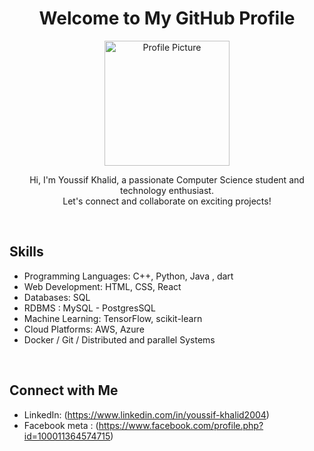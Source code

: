 <h1 align="center">Welcome to My GitHub Profile</h1>

<p align="center">
  <img src="https://wallpapercave.com/wp/wp9237213.jpg" alt="Profile Picture" width="200" height="200">
</p>

<p align="center">
  Hi, I'm Youssif Khalid, a passionate Computer Science student and technology enthusiast.
  <br>
  Let's connect and collaborate on exciting projects!
</p>

<br>

## Skills

- Programming Languages: C++, Python, Java , dart
- Web Development: HTML, CSS, React
- Databases: SQL
- RDBMS : MySQL - PostgresSQL
- Machine Learning: TensorFlow, scikit-learn
- Cloud Platforms: AWS, Azure
- Docker / Git / Distributed and parallel Systems

<br>

## Connect with Me

- LinkedIn: (https://www.linkedin.com/in/youssif-khalid2004)
- Facebook meta : (https://www.facebook.com/profile.php?id=100011364574715)

<br>

